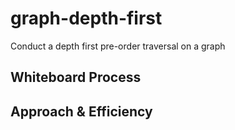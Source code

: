 # graph-depth-first

Conduct a depth first pre-order traversal on a graph

## Whiteboard Process
<!-- Embedded whiteboard image -->

## Approach & Efficiency
<!-- What approach did you take? Discuss Why. What is the Big O space/time for this approach? -->

